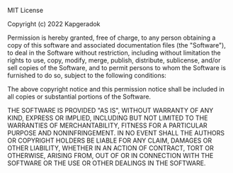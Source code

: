 MIT License

Copyright (c) 2022 Kapgeradok

Permission is hereby granted, free of charge, to any person obtaining a copy
of this software and associated documentation files (the "Software"), to deal
in the Software without restriction, including without limitation the rights
to use, copy, modify, merge, publish, distribute, sublicense, and/or sell
copies of the Software, and to permit persons to whom the Software is
furnished to do so, subject to the following conditions:

The above copyright notice and this permission notice shall be included in all
copies or substantial portions of the Software.

THE SOFTWARE IS PROVIDED "AS IS", WITHOUT WARRANTY OF ANY KIND, EXPRESS OR
IMPLIED, INCLUDING BUT NOT LIMITED TO THE WARRANTIES OF MERCHANTABILITY,
FITNESS FOR A PARTICULAR PURPOSE AND NONINFRINGEMENT. IN NO EVENT SHALL THE
AUTHORS OR COPYRIGHT HOLDERS BE LIABLE FOR ANY CLAIM, DAMAGES OR OTHER
LIABILITY, WHETHER IN AN ACTION OF CONTRACT, TORT OR OTHERWISE, ARISING FROM,
OUT OF OR IN CONNECTION WITH THE SOFTWARE OR THE USE OR OTHER DEALINGS IN THE
SOFTWARE.




<!-- <!DOCTYPE html>
<html lang="en">
  <head>
    <meta charset="UTF-8" />
    <meta http-equiv="X-UA-Compatible" content="IE=edge" />
    <meta name="viewport" content="width=device-width, initial-scale=1.0" />
    <title>forest conservation</title>
    <link rel="stylesheet" href="style.css" />
    <link rel="stylesheet" href="./index.js">
    <link rel="stylesheet" href="./package.json">
  </head>
  <body>
    <nav>
      <div>
        <header>
          <img src="./images/red shos.png" alt="upload" />
          <h1>forest conservation</h1>
          <div>
            <ul>
              <li><a href="/">HOME</a></li>
              <li><a href="/">CONTRIBUTION</a></li>
              <li><a href="/">VOLUNTEER</a></li>
              <li><a href="/">GOALS</a></li>
            </ul>
          </div>
          <div>
            <form action="search" method="get">
              <input type="text" required />
              <button placeholder="type to search" type="">search</button>
            </form>
          </div>
        </header>
      </div>
    </nav>
    <section>
      <div class="it">
        <hr>
        <img src="./images/treep1.jpg" alt="">
        <h2>Tree planting</h2>
        <p>
          Planting and maintaining forests for the benefit of present and future
          generations is known as forest conservation.  A rapid shift in the
          species composition and age distribution of trees is another goal of
          forest conservation. They protect us from erosion, clean the water we
          drink, and serve as a critical barrier against climate change. Many of
          the various species of plants and animals that inhabit the earth may
          be found in forests, which also supply critical natural resources
          including food, medicine, and timber. We can depend on forests for
          shelter, work, water, food, and fuel security. All of these activities
          include forests in one way or another. Fruits, paper made from trees,
          wood from trees, and other examples are simple to understand.
        </p>
        <div>

        <img src="./images/istockphoto-1324839681-170667a.jpg" alt="upload" />
        <img src="./images/istockphoto-1205214235-170667a.jpg" alt="">
        </div>
      </div>
    </section>
    <h3>CONTRIBUTION</h3>
    <p>
      Additionally, forests promote resilience since they can offer safety nets
      for livelihoods and are usually consumed more frequently when food is
      scarce. When they are sold, forest and tree products can help the world's
      food system become more nutrient-sensitive. minimizing water and air
      pollution. preserving open spaces and natural areas. conserving
      biodiversity, endangered species, and habitats for fish and animals.
      managing and defending wetlands and watersheds. maintaining leisure
      facilities and beautiful environments.
    </p>
    <div>
      <section>
        <div>
          <h2>VOLUNTARY</h2>
          <img src="./images/treeplant.jpg" alt="upload" />
          <p> Volunteers are concerned with wildlife conservation in
            order to safeguard wildlife species. A volunteer program that
            involves planting trees can be the perfect fit for you if you've
            been considering how you can contribute while also helping the
            environment.
          </p>
        </div>
        <div>
          <h2>CONTRIBUTION</h2>
          <img id="bxd" src="./images/prt.jpg" alt="upload" />
          <p>
            We are aware that environmental issues like climate change and
            deforestation are a problem for our planet. People are rising to the
            occasion and acting. Around the world, environmentalists and people
            who enjoy the outdoors are working together to protect the
            environment.
          </p>
        </div>
        <div>
          <h2>COMMENTS</h2>
          <img src="./images/drs.png" alt="upload" />
          <p>
            Planting trees improves peace and future hope as well as
            environmental conservation. It also maintains life. As the late,
            renowned environmentalist Prof. Wangari Maathai famously stated,
            "When we plant trees, we plant the seeds of peace and hope."
            Consequently, a tree serves as "a sign of hope for us.
          </p>
        </div>
      </section>
    </div>
    <div>
      <section>
        <footer>
          &copy; forest conservation made with &real; & &hearts; by Gerald
        </footer>
      </section>
    </div>
  </body>
</html>




<!DOCTYPE html>
<html lang="en">
  <head>
    <meta charset="UTF-8" />
    <meta http-equiv="X-UA-Compatible" content="IE=edge" />
    <meta name="viewport" content="width=device-width, initial-scale=1.0" />
    <title>forest conservation</title>
    <link rel="stylesheet" href="style.css" />
    <link rel="stylesheet" href="./index.js">
    <link rel="stylesheet" href="./package.json">
  </head>
  <body>
    <nav>
      <div>
        <header>
          <img src="./images/red shos.png" alt="upload" />
          <h1>forest conservation</h1>
          <div>
            <ul>
              <li><a href="/">HOME</a></li>
              <li><a href="/">CONTRIBUTION</a></li>
              <li><a href="/">VOLUNTEER</a></li>
              <li><a href="/">GOALS</a></li>
            </ul>
          </div>
          <div>
            <form action="search" method="get">
              <input type="text" required />
              <button placeholder="type to search" type="">search</button>
            </form>
          </div>


          <button class="ss1" onclick="document.getElementById('tm').innerHTML = Date()">The time set..</button>   

          <button class="ss1" onclick="document.getElementById('tm').innerHTML = alert('We need to do more research on forest restoration. is that ok?')">page alert</button>   


        </header>
      </div>

      <p id="tm"></p> 
    </nav>
    <section>
      <div class="it">
        <hr>
        <img src="./images/treep1.jpg" alt="">
        <h2>Tree planting</h2>
        <p>
          Planting and maintaining forests for the benefit of present and future
          generations is known as forest conservation.  A rapid shift in the
          species composition and age distribution of trees is another goal of
          forest conservation. They protect us from erosion, clean the water we
          drink, and serve as a critical barrier against climate change. Many of
          the various species of plants and animals that inhabit the earth may
          be found in forests, which also supply critical natural resources
          including food, medicine, and timber. We can depend on forests for
          shelter, work, water, food, and fuel security. All of these activities
          include forests in one way or another. Fruits, paper made from trees,
          wood from trees, and other examples are simple to understand.
        </p>
        <div>

        <img src="./images/istockphoto-1324839681-170667a.jpg" alt="upload" />
        <img src="./images/istockphoto-1205214235-170667a.jpg" alt="">
        </div>
      </div>
    </section>
    <h3>CONTRIBUTION</h3>
    <p>
      Additionally, forests promote resilience since they can offer safety nets
      for livelihoods and are usually consumed more frequently when food is
      scarce. When they are sold, forest and tree products can help the world's
      food system become more nutrient-sensitive. minimizing water and air
      pollution. preserving open spaces and natural areas. conserving
      biodiversity, endangered species, and habitats for fish and animals.
      managing and defending wetlands and watersheds. maintaining leisure
      facilities and beautiful environments.
    </p>
    <div>
      <section>
        <div>
          <h2>VOLUNTARY</h2>
          <img src="./images/treeplant.jpg" alt="upload" />
          <p> Volunteers are concerned with wildlife conservation in
            order to safeguard wildlife species. A volunteer program that
            involves planting trees can be the perfect fit for you if you've
            been considering how you can contribute while also helping the
            environment.
          </p>
        </div>
        <div>
          <h2>CONTRIBUTION</h2>
          <img id="bxd" src="./images/prt.jpg" alt="upload" />
          <p>
            We are aware that environmental issues like climate change and
            deforestation are a problem for our planet. People are rising to the
            occasion and acting. Around the world, environmentalists and people
            who enjoy the outdoors are working together to protect the
            environment.
          </p>
        </div>
        <div>
          <h2>COMMENTS</h2>
          <img src="./images/drs.png" alt="upload" />
          <p>
            Planting trees improves peace and future hope as well as
            environmental conservation. It also maintains life. As the late,
            renowned environmentalist Prof. Wangari Maathai famously stated,
            "When we plant trees, we plant the seeds of peace and hope."
            Consequently, a tree serves as "a sign of hope for us.
          </p>
        </div>
      </section>
    </div>
    <div>
      <section>
        <footer>
          &copy; forest conservation made with &real; & &hearts; by Gerald
        </footer>
      </section>
    </div>
  </body>
</html>


## css

*{
    padding: 0.2rem;
    margin: 0.2rem;
background-color: #fff;    
}
nav{
    text-decoration: wavy;
}

section div {
    font-family: Verdana, Geneva, Tahoma, sans-serif;
    align-items: center;




}

nav div header{
    display: flex;
    flex-direction: row;
    align-items: center;
    background-color: darkgreen;
    border-radius: 2.11rem;
    align-self: start;
}

 nav div header img{
    display: flex;
    height: 4.11rem;
    border-radius: 10rem;
    flex-direction: row;
    align-items: center;
    width: 4.11rem;
}

nav div header h1{
    display: flex;
    height: 4.11rem;
    flex-direction: row;
    align-items: center;
    border: 2rem;
    border-radius: 3rem;
    margin-left: 0rem;
    padding-left: 1rem;
    padding-right: 1rem;
}


nav div header div{
    display: flex;
    flex-direction: row;
    align-items: center;
    text-align: center;
    border: 2rem;
    border-radius: 3rem;
    margin-left: 13rem;
}


nav div header div ul{
    display: flex;
    flex-direction: row;
    align-items: center;
    text-align: center;
    border: 2rem;
    border-radius: 3rem;
    
}

nav div header div ul li{
    display: flex;
    flex-direction: row;
    align-items: center;
    text-align: center;
    border: 2rem;
    border-radius: 3rem;
}

nav div header div ul li a{
    display: flex;
    flex-direction: row;
    align-items: center;
    text-align: center;
    border: 2rem;
    border-radius: 3rem;
    text-decoration: none;
    color: #3d3d3d;
    font-weight: bold;
    font-style: italic;
}

nav div header div ul li a:hover{
    display: flex;
    flex-direction: row;
    align-items: center;
    text-align: center;
    border: 2rem;
    border-radius: 3rem;
    text-decoration: none;
    color: #fff;
    background-color: green;
    transition: .7s ease-in-out;
    transform-style: flat;

}

nav div header form {
    display: flex;
    flex-direction: row;
    align-items: center;
    background-color: darkgreen;
    border-radius: 2.11rem;
    padding-left: 1rem;
    color: #fff;
}


nav div header form button{
    display: flex;
    flex-direction: row;
    align-items: center;
    background-color: darkgreen;
    border-radius: 0.5rem;
    padding-left: 1rem;
    color: #fff;
}

nav div header form input{
    display: flex;
    flex-direction: row;
    align-items: center;
    background-color: darkgreen;
    border-radius: 0.5rem;
    padding-left: 1rem;
    color: #fff;
}

div{
    text-align: center;
}
div img{
    height: 25rem;
    border-radius: 1rem;
    margin: 1rem;
    display: flex;
    flex-direction: left;
}


div p{
    font-size: 17px;
    font-family: 'Times New Roman', Times, serif;
    text-align: left; 
    color: #3d3d3d;
}

 div section {
    font-size: 21px;
    text-align: center;
    align-items: center;
    display: flex;
    flex-direction: row;
    background-color: darkgreen;
    margin-bottom: 0px;
    border-radius: 1rem;
}

div section footer{
    font-size: 25px;
    background-color: darkgreen;
    margin-left: 33rem;
    padding-top: 4.11rem;
    padding-bottom:  4.11rem;
    color: #fff;
    font-weight: bold;
}

div section img{
    padding-top: 4.11rem;
    display: flex;
    flex-direction: row;
    align-items: center;
    padding-bottom:  4.11rem;
    margin-bottom: 0px;
    border-radius: 1rem;
    background-color: green;
}

div section div{
    background-color: #fff;
    margin: 1rem;
    margin-left: 4.5rem;
    padding: 2rem;
    border-radius: 2rem;
    
}


div section div img{
    height: 10rem;
    border-radius: 2rem;
    margin: 1rem;
    display: flex;
    flex-direction: left;
}

div section div p{
    height: 10rem;
    width: 18rem;
    border-radius: 2rem;
    margin: 1rem;
    display: flex;
    flex-direction: left;
}

.ss1{
    border-radius: 1rem;
    height: 3rem;
    background-color: #fff;
    color: darkgreen;
    font-weight: bold;
    margin: 1rem;
}
.ss1:hover{
    background-color: green;
    color: #fff;
    transition: .4s ease-in;
}

## js

// Examine doc obj //
// console.debug(...Audio: history[]): void;
console.dir(document);
console.log(document.domain);
console.log(document.URL);
console.log(document.URL);

console.log(document.images);
console.log(document.doctype);
console.log(document.all);
console.log(document.all[9].textContent='Please text');

getElementById//
console.log(document.getElementById('header title'));
console.log(headerTitle);
headerTitle.textContent='plant a tree';
headerTitle.innerText='Please contribute';
console.log(headerTitle.innerText);

// GET ELEMENTS BY CLASSNAME //
var my_goal= document.getElementsByClassName('it');
for (var r = 0; r < FileList.length; r++){
    div[r].style.backgroundColor='#eee';
}

//GET ELEMENTS BY TAG NAME//
var a=document.getElementsByTagName('a');
console.log(a);
console.log(a[1]);
a[1].textContent='your price';
a[1].style.fontFamily='Times New Roman';
a[1].style.alignContent='centre';

//Query selector//
var header= document.querySelector('h1');
header.style.backgroundColor='light green';
var iput= document.querySelector('input');
input.value='contribution';

let volunteer = {
    name: "Melisa",
    age: 22,
  
    toString() {
      return `{name: "${this.name}", age: ${this.age}}`;
    }
  };
  
  alert(volunteer);

// import package
import { Mpesa } from "mpesa-api";
//OR
const Mpesa = require("mpesa-api").Mpesa;

// create a new instance of the api
const mpesa = new Mpesa(credentials, environment);


//example
const credentials = {
    clientKey: 'YOUR_CONSUMER_KEY_HERE',
    clientSecret: 'YOUR_CONSUMER_SECRET_HERE',
    initiatorPassword: 'YOUR_INITIATOR_PASSWORD_HERE',
    securityCredential: 'YOUR_SECURITY_CREDENTIAL',
    certificatePath: 'keys/example.cert'
};
// For the initiator_password, use the security credential from the test credentials page.link :https://developer.safaricom.co.ke/test_credentials

// security credential is optional. Set this if you're getting Initiator Name is invalid errors. You can generate your security credential on the test credentials page for sandbox environment or from your mpesa web portal for production environment.

// certificate path is otional. I've provided ceritificates for sandbox and production by default. If you choose not to include it Pass it as null. If you have passed `securityCredential` you should pass `certificatePath` as `null`
// const credentials = {
//     ...,
//     certificatePath: null
// };

// const environment = "sandbox";
// //or
// const environment = "production";

// mpesa
  .b2b({
    InitiatorName: "Initiator Name",
    Amount: 1000 /* 1000 is an example amount */,
    PartyA: "Party A",
    PartyB: "Party B",
    AccountReference: "Account Reference",
    QueueTimeOutURL: "Queue Timeout URL",
    ResultURL: "Result URL",
    CommandID: "Command ID" /* OPTIONAL */,
    SenderIdentifierType: 4 /* OPTIONAL */,
    RecieverIdentifierType: 4 /* OPTIONAL */,
    Remarks: "Remarks" /* OPTIONAL */,
  })
  .then((response) => {
    //Do something with the response
    //eg
    console.log(response);
  })
  .catch((error) => {
    //Do something with the error;
    //eg
    console.error(error);
  });

  document.addListenerEvent("DOMContentLoaded", function(){
    const button = document.getElementById("it")
    button.addListenerEvent('click', function(){
      console.log("I can try it actually!");
    })
  });

  function contribute () {
    if (document.getElementById("contribute").value == "") {
      priceComp = 100;
    } else if (document.getElementById("comp").value == "tileadh") {
      priceComp = 650;
    } else if (document.getElementById("comp").value == "Cornerstrips") {
      priceComp = 100;
    }  else {
      priceComp= 200;
    }
    return priceComp;
  }
  
  ## json

  {
  "name": "webhook",
  "version": "1.0.0",
  "description": "M-PESA API",
  "main": "server.js",
  "scripts": {
    "test": "node server.js",
    "start": "node server.js"
  },
  "repository": {
    "type": "git",
    "url": "PHASE-1-PROJECT-GERALD"
  },
  "keywords": [
    "MPESA",
    "EXPRESS"
  ],
  "author": "GERALD",
  "license": "ISC",
  "dependencies": {
    "body-parser": "^1.20.1",
    "express": "^4.18.2",
    "prettyjson": "^1.2.5"
  }
} -->
